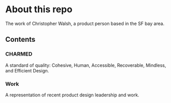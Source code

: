 # About this repo

The work of Christopher Walsh, a product person based in the SF bay area. 

## Contents

### CHARMED
A standard of quality: Cohesive, Human, Accessible, Recoverable, Mindless, and Efficient Design. 

### Work
A representation of recent product design leadership and work.
